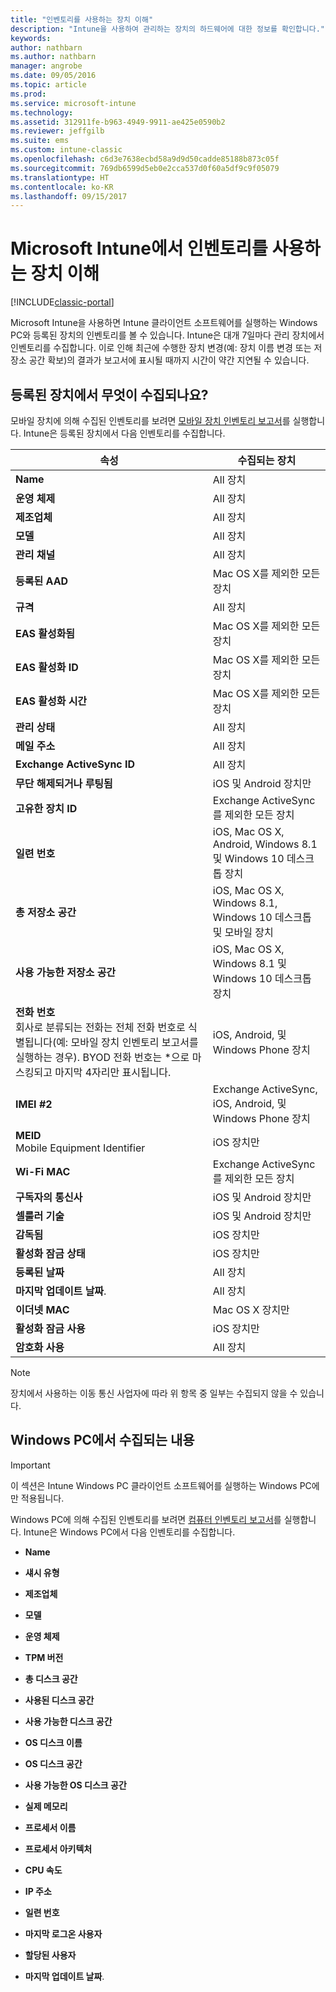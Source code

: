 ```yaml
---
title: "인벤토리를 사용하는 장치 이해"
description: "Intune을 사용하여 관리하는 장치의 하드웨어에 대한 정보를 확인합니다."
keywords: 
author: nathbarn
ms.author: nathbarn
manager: angrobe
ms.date: 09/05/2016
ms.topic: article
ms.prod: 
ms.service: microsoft-intune
ms.technology: 
ms.assetid: 312911fe-b963-4949-9911-ae425e0590b2
ms.reviewer: jeffgilb
ms.suite: ems
ms.custom: intune-classic
ms.openlocfilehash: c6d3e7638ecbd58a9d9d50cadde85188b873c05f
ms.sourcegitcommit: 769db6599d5eb0e2cca537d0f60a5df9c9f05079
ms.translationtype: HT
ms.contentlocale: ko-KR
ms.lasthandoff: 09/15/2017
---
```

# <a name="understand-your-devices-with-inventory-in-microsoft-intune"></a>Microsoft Intune에서 인벤토리를 사용하는 장치 이해

[!INCLUDE[classic-portal](../includes/classic-portal.md)]

Microsoft Intune을 사용하면 Intune 클라이언트 소프트웨어를 실행하는 Windows PC와 등록된 장치의 인벤토리를 볼 수 있습니다.
Intune은 대개 7일마다 관리 장치에서 인벤토리를 수집합니다. 이로 인해 최근에 수행한 장치 변경(예: 장치 이름 변경 또는 저장소 공간 확보)의 결과가 보고서에 표시될 때까지 시간이 약간 지연될 수 있습니다.

## <a name="whats-collected-from-enrolled-devices"></a>등록된 장치에서 무엇이 수집되나요?
모바일 장치에 의해 수집된 인벤토리를 보려면 [모바일 장치 인벤토리 보고서](understand-microsoft-intune-operations-by-using-reports.md)를 실행합니다. Intune은 등록된 장치에서 다음 인벤토리를 수집합니다.

|속성|수집되는 장치|
|------------|-----------------------|
|**Name**|All 장치|
|**운영 체제**|All 장치|
|**제조업체**|All 장치|
|**모델**|All 장치|
|**관리 채널**|All 장치|
|**등록된 AAD**|Mac OS X를 제외한 모든 장치|
|**규격**|All 장치|
|**EAS 활성화됨**|Mac OS X를 제외한 모든 장치|
|**EAS 활성화 ID**|Mac OS X를 제외한 모든 장치|
|**EAS 활성화 시간**|Mac OS X를 제외한 모든 장치|
|**관리 상태**|All 장치|
|**메일 주소**|All 장치|
|**Exchange ActiveSync ID**|All 장치|
|**무단 해제되거나 루팅됨**|iOS 및 Android 장치만|
|**고유한 장치 ID**|Exchange ActiveSync를 제외한 모든 장치|
|**일련 번호**|iOS, Mac OS X, Android, Windows 8.1 및 Windows 10 데스크톱 장치|
|**총 저장소 공간**|iOS, Mac OS X, Windows 8.1, Windows 10 데스크톱 및 모바일 장치|
|**사용 가능한 저장소 공간**|iOS, Mac OS X, Windows 8.1 및 Windows 10 데스크톱 장치|
|**전화 번호**<br>회사로 분류되는 전화는 전체 전화 번호로 식별됩니다(예: 모바일 장치 인벤토리 보고서를 실행하는 경우). BYOD 전화 번호는 &#42;으로 마스킹되고 마지막 4자리만 표시됩니다.|iOS, Android, 및 Windows Phone 장치|
|**IMEI #2**|Exchange ActiveSync, iOS, Android, 및 Windows Phone 장치|
|**MEID**<br>Mobile Equipment Identifier|iOS 장치만|
|**Wi-Fi MAC**|Exchange ActiveSync를 제외한 모든 장치|
|**구독자의 통신사**|iOS 및 Android 장치만|
|**셀룰러 기술**|iOS 및 Android 장치만|
|**감독됨**|iOS 장치만|
|**활성화 잠금 상태**|iOS 장치만|
|**등록된 날짜**|All 장치|
|**마지막 업데이트 날짜**.|All 장치|
|**이더넷 MAC**|Mac OS X 장치만|
|**활성화 잠금 사용**|iOS 장치만|
|**암호화 사용**|All 장치|

>[!NOTE]
>장치에서 사용하는 이동 통신 사업자에 따라 위 항목 중 일부는 수집되지 않을 수 있습니다.

## <a name="whats-collected-from-windows-pcs"></a>Windows PC에서 수집되는 내용
> [!IMPORTANT]
> 이 섹션은 Intune Windows PC 클라이언트 소프트웨어를 실행하는 Windows PC에만 적용됩니다.

Windows PC에 의해 수집된 인벤토리를 보려면 [컴퓨터 인벤토리 보고서](understand-microsoft-intune-operations-by-using-reports.md)를 실행합니다. Intune은 Windows PC에서 다음 인벤토리를 수집합니다.

-   **Name**

-   **섀시 유형**

-   **제조업체**

-   **모델**

-   **운영 체제**

-   **TPM 버전**

-   **총 디스크 공간**

-   **사용된 디스크 공간**

-   **사용 가능한 디스크 공간**

-   **OS 디스크 이름**

-   **OS 디스크 공간**

-   **사용 가능한 OS 디스크 공간**

-   **실제 메모리**

-   **프로세서 이름**

-   **프로세서 아키텍처**

-   **CPU 속도**

-   **IP 주소**

-   **일련 번호**

-   **마지막 로그온 사용자**

-   **할당된 사용자**

-   **마지막 업데이트 날짜**.

<!-- this section below belongs in the planning journey
### See Also
[Monitoring and reports with Microsoft Intune](monitoring-and-reports-with-microsoft-intune.md)
-->
